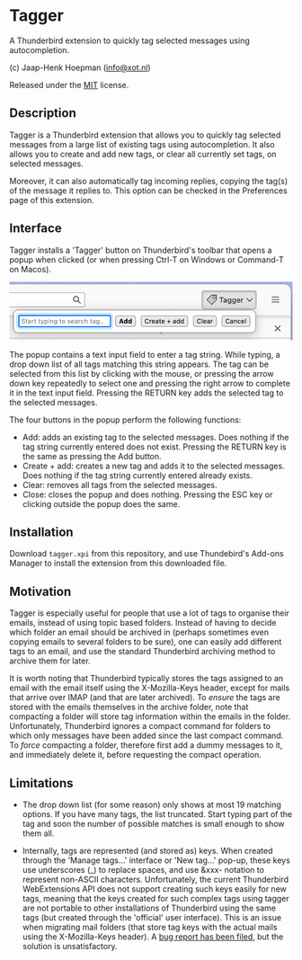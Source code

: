 # Tagger

A Thunderbird extension to quickly tag selected messages using autocompletion.

(c) Jaap-Henk Hoepman (info@xot.nl)

Released under the [MIT](https://opensource.org/licenses/MIT) license. 

## Description

Tagger is a Thunderbird extension that allows you to quickly tag selected messages from a large list of existing tags using autocompletion. It also allows you to create and add new tags, or clear all currently set tags, on selected messages.

Moreover, it can also automatically tag incoming replies, copying the tag(s) of the message it replies to. This option can be checked in the Preferences page of this extension.

## Interface

Tagger installs a 'Tagger' button on Thunderbird's toolbar that opens a popup when clicked (or when pressing Ctrl-T on Windows or Command-T on Macos).

![Tagger interface](popup.png "Popup")

The popup contains a text input field to enter a tag string. While typing, a drop down list of all tags matching this string appears. The tag can be selected from this list by clicking with the mouse, or pressing the arrow down key repeatedly to select one and pressing the right arrow to complete it in the text input field. Pressing the RETURN key adds the selected tag to the selected messages.

The four buttons in the popup perform the following functions:

- Add: adds an existing tag to the selected messages. Does nothing if the tag string currently entered does not exist. Pressing the RETURN key is the same as pressing the Add button.
- Create + add: creates a new tag and adds it to the selected messages. Does nothing if the tag string currently entered already exists.
- Clear: removes all tags from the selected messages.
- Close: closes the popup and does nothing. Pressing the ESC key or clicking outside the popup does the same.

## Installation

Download ```tagger.xpi``` from this repository, and use Thundebird's Add-ons Manager to install the extension from this downloaded file.

## Motivation

Tagger is especially useful for people that use a lot of tags to organise their emails, instead of using topic based folders. Instead of having to decide which folder an email should be archived in (perhaps sometimes even copying emails to several folders to be sure), one can easily add different tags to an email, and use the standard Thunderbird archiving method to archive them for later. 

It is worth noting that Thunderbird typically stores the tags assigned to an email with the email itself using the X-Mozilla-Keys header, except for mails that arrive over IMAP (and that are later archived). To *ensure* the tags are stored with the emails themselves in the archive folder, note that compacting a folder will store tag information within the emails in the folder. Unfortunately, Thunderbird ignores a compact command for folders to which only messages have been added since the last compact command. To *force* compacting a folder, therefore first add a dummy messages to it, and immediately delete it, before requesting the compact operation.


## Limitations

- The drop down list (for some reason) only shows at most 19 matching options. If you have many tags, the list truncated. Start typing part of the tag and soon the number of possible matches is small enough to show them all.

- Internally, tags are represented (and stored as) keys. When created through the 'Manage tags...' interface or 'New tag...' pop-up, these keys use underscores (_) to replace spaces, and use &xxx- notation to represent non-ASCII characters. Unfortunately, the current Thunderbird WebExtensions API does not support creating such keys easily for new tags, meaning that the keys created for such complex tags using tagger are not portable to other installations of Thunderbird using the same tags (but created through the 'official' user interface). This is an issue when migrating mail folders (that store tag keys with the actual mails using the X-Mozilla-Keys header).  A [bug report has been filed](https://bugzilla.mozilla.org/show_bug.cgi?id=1844747), but the solution is unsatisfactory.
  
